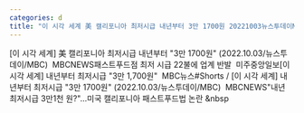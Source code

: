 ```yaml
---
categories: d
title: "이 시각 세계 美 캘리포니아 최저시급 내년부터 3만 1700원 20221003뉴스투데이MBC  MBCNEWS"
---
```

[이 시각 세계] 美 캘리포니아 최저시급 내년부터 "3만 1700원" (2022.10.03/뉴스투데이/MBC)&nbsp;&nbsp;MBCNEWS패스트푸드점 최저 시급 22불에 업계 반발&nbsp;&nbsp;미주중앙일보[이 시각 세계] 내년부터 최저시급 "3만 1,700원"&nbsp;&nbsp;MBC뉴스#Shorts / [이 시각 세계] 내년부터 최저시급 "3만 1700원" (2022.10.03/뉴스투데이/MBC)&nbsp;&nbsp;MBCNEWS"내년 최저시급 3만1천 원?"...미국 캘리포니아 패스트푸드법 논란&nbsp;&nbsp